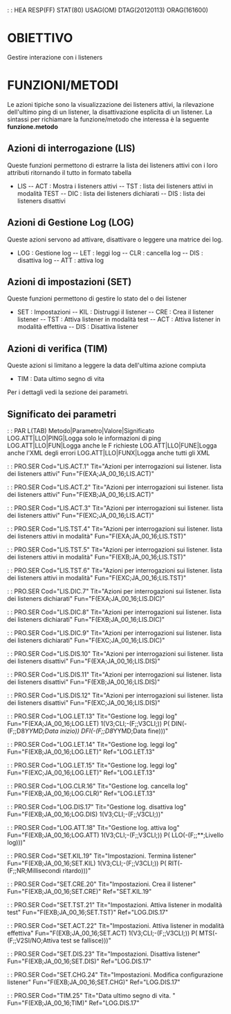  :  : HEA RESP(FF) STAT(80) USAG(OM) DTAG(20120113) ORAG(161600)

# OBIETTIVO
Gestire interazione con i listeners

# FUNZIONI/METODI
Le azioni tipiche sono la visualizzazione dei listeners attivi, la rilevazione dell'ultimo
ping di un listener, la disattivazione esplicita di un listener.
La sintassi per richiamare la funzione/metodo che interessa è la seguente **funzione.metodo**

## Azioni di interrogazione (LIS)
Queste funzioni permettono di estrarre la lista dei listeners attivi con i loro attributi ritornando il tutto in formato tabella

- LIS
-- ACT :  Mostra i listeners attivi
-- TST :  lista dei listeners attivi in modalità TEST
-- DIC :  lista dei listeners dichiarati
-- DIS :  lista dei listeners disattivi


## Azioni di Gestione Log (LOG)
Queste azioni servono ad attivare, disattivare o leggere una matrice dei log.

- LOG :  Gestione log
-- LET :  leggi log
-- CLR :  cancella log
-- DIS :  disattiva log
-- ATT :  attiva log


## Azioni di impostazioni (SET)
Queste funzioni permettono di gestire lo stato del o dei listener

- SET :  Impostazioni
-- KIL :  Distruggi il listener
-- CRE :  Crea il listener listener
-- TST :  Attiva listener in modalità test
-- ACT :  Attiva listener in modalità effettiva
-- DIS :  Disattiva listener

## Azioni di verifica (TIM)
Queste azioni si limitano a leggere la data dell'ultima azione compiuta

- TIM :  Data ultimo segno di vita


Per i dettagli vedi la sezione dei parametri.


## Significato dei parametri
 :  : PAR L(TAB)
Metodo|Parametro|Valore|Significato
LOG.ATT|LLO|PING|Logga solo le informazioni di ping
LOG.ATT|LLO|FUN|Logga anche le F richieste
LOG.ATT|LLO|FUNE|Logga anche l'XML degli errori
LOG.ATT|LLO|FUNX|Logga anche tutti gli XML


 :  : PRO.SER Cod="LIS.ACT.1" Tit="Azioni per interrogazioni sui listener. lista dei listeners attivi" Fun="F(EXA;JA_00_16;LIS.ACT)"

 :  : PRO.SER Cod="LIS.ACT.2" Tit="Azioni per interrogazioni sui listener. lista dei listeners attivi" Fun="F(EXB;JA_00_16;LIS.ACT)"

 :  : PRO.SER Cod="LIS.ACT.3" Tit="Azioni per interrogazioni sui listener. lista dei listeners attivi" Fun="F(EXC;JA_00_16;LIS.ACT)"

 :  : PRO.SER Cod="LIS.TST.4" Tit="Azioni per interrogazioni sui listener. lista dei listeners attivi in modalità" Fun="F(EXA;JA_00_16;LIS.TST)"

 :  : PRO.SER Cod="LIS.TST.5" Tit="Azioni per interrogazioni sui listener. lista dei listeners attivi in modalità" Fun="F(EXB;JA_00_16;LIS.TST)"

 :  : PRO.SER Cod="LIS.TST.6" Tit="Azioni per interrogazioni sui listener. lista dei listeners attivi in modalità" Fun="F(EXC;JA_00_16;LIS.TST)"

 :  : PRO.SER Cod="LIS.DIC.7" Tit="Azioni per interrogazioni sui listener. lista dei listeners dichiarati" Fun="F(EXA;JA_00_16;LIS.DIC)"

 :  : PRO.SER Cod="LIS.DIC.8" Tit="Azioni per interrogazioni sui listener. lista dei listeners dichiarati" Fun="F(EXB;JA_00_16;LIS.DIC)"

 :  : PRO.SER Cod="LIS.DIC.9" Tit="Azioni per interrogazioni sui listener. lista dei listeners dichiarati" Fun="F(EXC;JA_00_16;LIS.DIC)"

 :  : PRO.SER Cod="LIS.DIS.10" Tit="Azioni per interrogazioni sui listener. lista dei listeners disattivi" Fun="F(EXA;JA_00_16;LIS.DIS)"

 :  : PRO.SER Cod="LIS.DIS.11" Tit="Azioni per interrogazioni sui listener. lista dei listeners disattivi" Fun="F(EXB;JA_00_16;LIS.DIS)"

 :  : PRO.SER Cod="LIS.DIS.12" Tit="Azioni per interrogazioni sui listener. lista dei listeners disattivi" Fun="F(EXC;JA_00_16;LIS.DIS)"

 :  : PRO.SER Cod="LOG.LET.13" Tit="Gestione log. leggi log" Fun="F(EXA;JA_00_16;LOG.LET) 1(V3;CLI;-(F;;V3CLI;)) P( DIN(-(F;;D8*YYMD;Data inizio)) DFI(-(F;;D8*YYMD;Data fine)))"

 :  : PRO.SER Cod="LOG.LET.14" Tit="Gestione log. leggi log" Fun="F(EXB;JA_00_16;LOG.LET)" Ref="LOG.LET.13"

 :  : PRO.SER Cod="LOG.LET.15" Tit="Gestione log. leggi log" Fun="F(EXC;JA_00_16;LOG.LET)" Ref="LOG.LET.13"

 :  : PRO.SER Cod="LOG.CLR.16" Tit="Gestione log. cancella log" Fun="F(EXB;JA_00_16;LOG.CLR)" Ref="LOG.LET.13"

 :  : PRO.SER Cod="LOG.DIS.17" Tit="Gestione log. disattiva log" Fun="F(EXB;JA_00_16;LOG.DIS) 1(V3;CLI;-(F;;V3CLI;))"

 :  : PRO.SER Cod="LOG.ATT.18" Tit="Gestione log. attiva log" Fun="F(EXB;JA_00_16;LOG.ATT) 1(V3;CLI;-(F;;V3CLI;)) P( LLO(-(F;;**;Livello log)))"

 :  : PRO.SER Cod="SET.KIL.19" Tit="Impostazioni. Termina listener" Fun="F(EXB;JA_00_16;SET.KIL) 1(V3;CLI;-(F;;V3CLI;)) P( RIT(-(F;;NR;Millisecondi ritardo)))"

 :  : PRO.SER Cod="SET.CRE.20" Tit="Impostazioni. Crea il listener" Fun="F(EXB;JA_00_16;SET.CRE)" Ref="SET.KIL.19"

 :  : PRO.SER Cod="SET.TST.21" Tit="Impostazioni. Attiva listener in modalità test" Fun="F(EXB;JA_00_16;SET.TST)" Ref="LOG.DIS.17"

 :  : PRO.SER Cod="SET.ACT.22" Tit="Impostazioni. Attiva listener in modalità effettiva" Fun="F(EXB;JA_00_16;SET.ACT) 1(V3;CLI;-(F;;V3CLI;)) P( MTS(-(F;;V2SI/NO;Attiva test se fallisce)))"

 :  : PRO.SER Cod="SET.DIS.23" Tit="Impostazioni. Disattiva listener" Fun="F(EXB;JA_00_16;SET.DIS)" Ref="LOG.DIS.17"

 :  : PRO.SER Cod="SET.CHG.24" Tit="Impostazioni. Modifica configurazione listener" Fun="F(EXB;JA_00_16;SET.CHG)" Ref="LOG.DIS.17"

 :  : PRO.SER Cod="TIM.25" Tit="Data ultimo segno di vita. " Fun="F(EXB;JA_00_16;TIM)" Ref="LOG.DIS.17"

